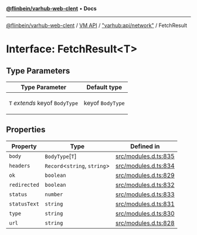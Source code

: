 [**@flinbein/varhub-web-clent**](../../../../README.md) • **Docs**

***

[@flinbein/varhub-web-clent](../../../../README.md) / [VM API](../../../README.md) / ["varhub:api/network"](../README.md) / FetchResult

# Interface: FetchResult\<T\>

## Type Parameters

<table>
<thead>
<tr>
<th>Type Parameter</th>
<th>Default type</th>
</tr>
</thead>
<tbody>
<tr>
<td>

`T` *extends* keyof `BodyType`

</td>
<td>

keyof `BodyType`

</td>
</tr>
</tbody>
</table>

## Properties

| Property | Type | Defined in |
| ------ | ------ | ------ |
| `body` | `BodyType`\[`T`\] | [src/modules.d.ts:835](https://github.com/flinbein/varhub-web-client/blob/f2cfd0691254d5f14825d895a437ee15531fc39c/src/modules.d.ts#L835) |
| `headers` | `Record`\<`string`, `string`\> | [src/modules.d.ts:834](https://github.com/flinbein/varhub-web-client/blob/f2cfd0691254d5f14825d895a437ee15531fc39c/src/modules.d.ts#L834) |
| `ok` | `boolean` | [src/modules.d.ts:829](https://github.com/flinbein/varhub-web-client/blob/f2cfd0691254d5f14825d895a437ee15531fc39c/src/modules.d.ts#L829) |
| `redirected` | `boolean` | [src/modules.d.ts:832](https://github.com/flinbein/varhub-web-client/blob/f2cfd0691254d5f14825d895a437ee15531fc39c/src/modules.d.ts#L832) |
| `status` | `number` | [src/modules.d.ts:833](https://github.com/flinbein/varhub-web-client/blob/f2cfd0691254d5f14825d895a437ee15531fc39c/src/modules.d.ts#L833) |
| `statusText` | `string` | [src/modules.d.ts:831](https://github.com/flinbein/varhub-web-client/blob/f2cfd0691254d5f14825d895a437ee15531fc39c/src/modules.d.ts#L831) |
| `type` | `string` | [src/modules.d.ts:830](https://github.com/flinbein/varhub-web-client/blob/f2cfd0691254d5f14825d895a437ee15531fc39c/src/modules.d.ts#L830) |
| `url` | `string` | [src/modules.d.ts:828](https://github.com/flinbein/varhub-web-client/blob/f2cfd0691254d5f14825d895a437ee15531fc39c/src/modules.d.ts#L828) |
